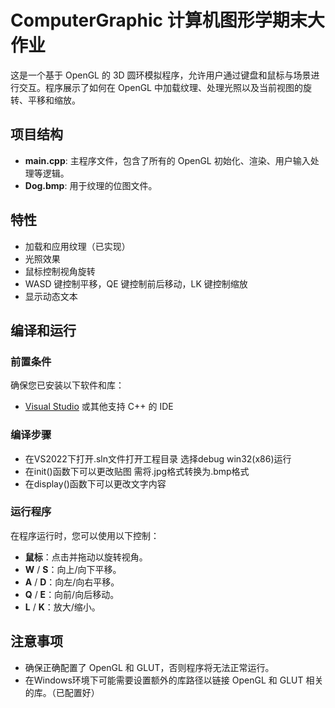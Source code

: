 # ComputerGraphic 计算机图形学期末大作业

这是一个基于 OpenGL 的 3D 圆环模拟程序，允许用户通过键盘和鼠标与场景进行交互。程序展示了如何在 OpenGL 中加载纹理、处理光照以及当前视图的旋转、平移和缩放。

## 项目结构

- **main.cpp**: 主程序文件，包含了所有的 OpenGL 初始化、渲染、用户输入处理等逻辑。
- **Dog.bmp**: 用于纹理的位图文件。

## 特性

- 加载和应用纹理（已实现）
- 光照效果
- 鼠标控制视角旋转
- WASD 键控制平移，QE 键控制前后移动，LK 键控制缩放
- 显示动态文本

## 编译和运行

### 前置条件

确保您已安装以下软件和库：

- [Visual Studio](https://visualstudio.microsoft.com/) 或其他支持 C++ 的 IDE

### 编译步骤

* 在VS2022下打开.sln文件打开工程目录 选择debug win32(x86)运行
* 在init()函数下可以更改贴图 需将.jpg格式转换为.bmp格式
* 在display()函数下可以更改文字内容

### 运行程序

在程序运行时，您可以使用以下控制：

- **鼠标**：点击并拖动以旋转视角。
- **W** / **S**：向上/向下平移。
- **A** / **D**：向左/向右平移。
- **Q** / **E**：向前/向后移动。
- **L** / **K**：放大/缩小。

## 注意事项

- 确保正确配置了 OpenGL 和 GLUT，否则程序将无法正常运行。
- 在Windows环境下可能需要设置额外的库路径以链接 OpenGL 和 GLUT 相关的库。（已配置好）


